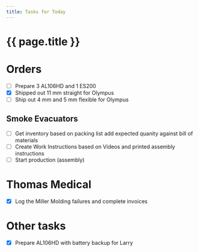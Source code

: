 ```yaml
---
title: Tasks for Today
---
```

# {{  page.title }}
# Orders
- [ ] Prepare 3 AL106HD and 1 ES200
- [x] Shipped out 11 mm straight for Olympus
- [ ] Ship out 4 mm and 5 mm flexible for Olympus

## Smoke Evacuators
 - [ ] Get inventory based on packing list add expected quanity against bill of materials
 - [ ] Create Work Instructions based on Videos and printed assembly instructions
 - [ ] Start production (assembly) 

# Thomas Medical
 - [x] Log the Miller Molding failures and complete invoices

# Other tasks
- [x] Prepare AL106HD with battery backup for Larry



